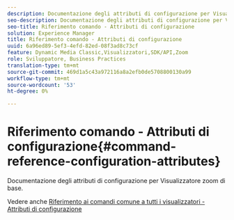 ```yaml
---
description: Documentazione degli attributi di configurazione per Visualizzatore zoom di base.
seo-description: Documentazione degli attributi di configurazione per Visualizzatore zoom di base.
seo-title: Riferimento comando - Attributi di configurazione
solution: Experience Manager
title: Riferimento comando - Attributi di configurazione
uuid: 6a96ed89-5ef3-4efd-82ed-08f3ad8c73cf
feature: Dynamic Media Classic,Visualizzatori,SDK/API,Zoom
role: Sviluppatore, Business Practices
translation-type: tm+mt
source-git-commit: 469d1a5c43a972116a8a2efb0de5708800130a99
workflow-type: tm+mt
source-wordcount: '53'
ht-degree: 0%

---
```



# Riferimento comando - Attributi di configurazione{#command-reference-configuration-attributes}

Documentazione degli attributi di configurazione per Visualizzatore zoom di base.

<!--<a id="section_F52FF0F139604447A870ABE6E1C03444"></a>-->

Vedere anche [Riferimento ai comandi comune a tutti i visualizzatori - Attributi di configurazione](../../../r-html5-viewer-20-cmdref-configattrib/r-html5-viewer-20-cmdref-configattrib.md#concept-850e0f2c49b949deb7cfbfd330d329bd)
